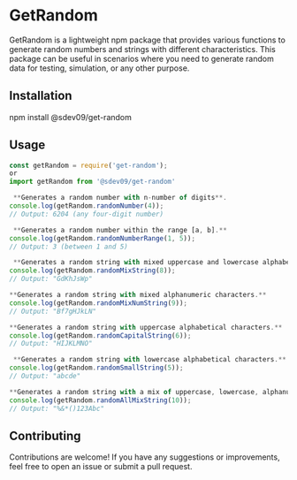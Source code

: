 # GetRandom
GetRandom is a lightweight npm package that provides various functions to generate random numbers and strings with different characteristics. This package can be useful in scenarios where you need to generate random data for testing, simulation, or any other purpose.


## Installation
npm install @sdev09/get-random


## Usage
```javascript
const getRandom = require('get-random');
or 
import getRandom from '@sdev09/get-random'

 **Generates a random number with n-number of digits**.
console.log(getRandom.randomNumber(4));
// Output: 6204 (any four-digit number)

 **Generates a random number within the range [a, b].**
console.log(getRandom.randomNumberRange(1, 5));
// Output: 3 (between 1 and 5)

 **Generates a random string with mixed uppercase and lowercase alphabetical characters.**
console.log(getRandom.randomMixString(8));
// Output: "GdKhJsWp"

**Generates a random string with mixed alphanumeric characters.**
console.log(getRandom.randomMixNumString(9));
// Output: "Bf7gHJkLN"

**Generates a random string with uppercase alphabetical characters.**
console.log(getRandom.randomCapitalString(6));
// Output: "HIJKLMNO"

 **Generates a random string with lowercase alphabetical characters.**
console.log(getRandom.randomSmallString(5));
// Output: "abcde"

**Generates a random string with a mix of uppercase, lowercase, alphanumeric, and special characters.**
console.log(getRandom.randomAllMixString(10));
// Output: "%&*()123Abc"
```


## Contributing
Contributions are welcome! If you have any suggestions or improvements, feel free to open an issue or submit a pull request.